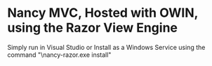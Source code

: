 Nancy MVC, Hosted with OWIN, using the Razor View Engine
========================================================

Simply run in Visual Studio or Install as a Windows Service using the command "<build path>\nancy-razor.exe install"